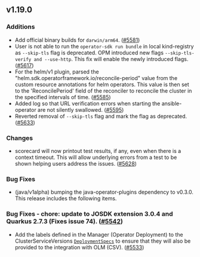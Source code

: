 ## v1.19.0

### Additions

- Add official binary builds for `darwin/arm64`. ([#5581](https://github.com/operator-framework/operator-sdk/pull/5581))
- User is not able to run the `operator-sdk run bundle` in local kind-registry as `--skip-tls` flag is deprecated. OPM introduced new flags `--skip-tls-verify and --use-http`. This fix will enable the newly introduced flags. ([#5617](https://github.com/operator-framework/operator-sdk/pull/5617))
- For the helm/v1 plugin, parsed the "helm.sdk.operatorframework.io/reconcile-period"  value from the custom resource annotations for helm operators. This value is then  set to the 'ReconcilePeriod' field of the reconciler to reconcile the cluster in the specified intervals of time. ([#5585](https://github.com/operator-framework/operator-sdk/pull/5585))
- Added log so that URL verification errors when starting the ansible-operator are not silently swallowed. ([#5595](https://github.com/operator-framework/operator-sdk/pull/5595))
- Reverted removal of  `--skip-tls` flag and mark the flag as deprecated. ([#5633](https://github.com/operator-framework/operator-sdk/pull/5633))

### Changes

- scorecard will now printout test results, if any, even when there is a context timeout. This will allow underlying errors from a test to be shown helping users address the issues. ([#5628](https://github.com/operator-framework/operator-sdk/pull/5628))

### Bug Fixes

- (java/v1alpha) bumping the java-operator-plugins dependency to v0.3.0. This release includes the following items.
### Bug Fixes - chore: update to JOSDK extension 3.0.4 and Quarkus 2.7.3 (Fixes issue 74). ([#5542](https://github.com/operator-framework/operator-sdk/pull/5542))
- Add the labels defined in the Manager (Operator Deployment) to the ClusterServiceVersions [`DeploymentSpecs`](https://github.com/operator-framework/api/blob/master/pkg/operators/v1alpha1/clusterserviceversion_types.go#L78) to ensure that they will also be provided to the integration with OLM (CSV). ([#5533](https://github.com/operator-framework/operator-sdk/pull/5533))
